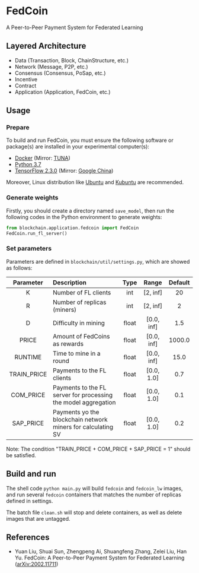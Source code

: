 # FedCoin

A Peer-to-Peer Payment System for Federated Learning

## Layered Architecture

* Data (Transaction, Block, ChainStructure, etc.)
* Network (Message, P2P, etc.)
* Consensus (Consensus, PoSap, etc.)
* Incentive
* Contract
* Application (Application, FedCoin, etc.)

## Usage

### Prepare

To build and run FedCoin, you must ensure the following software or package(s) are installed in your experimental computer(s):

* [Docker](https://docs.docker.com/engine/install/) (Mirror: [TUNA](https://mirrors.tuna.tsinghua.edu.cn/help/docker-ce/))
* [Python 3.7](https://www.python.org/downloads/)
* [TensorFlow 2.3.0](https://www.tensorflow.org/install) (Mirror: [Google China](https://tensorflow.google.cn/install))

Moreover, Linux distribution like [Ubuntu](https://ubuntu.com/download) and [Kubuntu](https://kubuntu.org/getkubuntu/) are recommended.

### Generate weights

Firstly, you should create a directory named `save_model`, then run the following codes in the Python environment to generate weights:
```python
from blockchain.application.fedcoin import FedCoin
FedCoin.run_fl_server()
```

### Set parameters

Parameters are defined in `blockchain/util/settings.py`, which are showed as follows:

|Parameter|Description|Type|Range|Default|
|:-------:|:----------|:--:|:---:|:-----:|
|K|Number of FL clients|int|[2, inf]|20|
|R|Number of replicas (miners)|int|[2, inf]|2|
|D|Difficulty in mining|float|[0.0, inf]|1.5|
|PRICE|Amount of FedCoins as rewards|float|[0.0, inf]|1000.0|
|RUNTIME|Time to mine in a round|float|[0.0, inf]|15.0|
|TRAIN_PRICE|Payments to the FL clients|float|[0.0, 1.0]|0.7|
|COM_PRICE|Payments to the FL server for processing the model aggregation|float|[0.0, 1.0]|0.1|
|SAP_PRICE|Payments yo the blockchain network miners for calculating SV|float|[0.0, 1.0]|0.2|

Note: The condition "TRAIN_PRICE + COM_PRICE + SAP_PRICE = 1" should be satisfied.

## Build and run

The shell code `python main.py` will build `fedcoin` and `fedcoin_lw` images, and run several `fedcoin` containers that matches the number of replicas defined in settings.

The batch file `clean.sh` will stop and delete containers, as well as delete images that are untagged.

## References

* Yuan Liu, Shuai Sun, Zhengpeng Ai, Shuangfeng Zhang, Zelei Liu, Han Yu. FedCoin: A Peer-to-Peer Payment System for Federated Learning ([arXiv:2002.11711](https://arxiv.org/abs/2002.11711))
